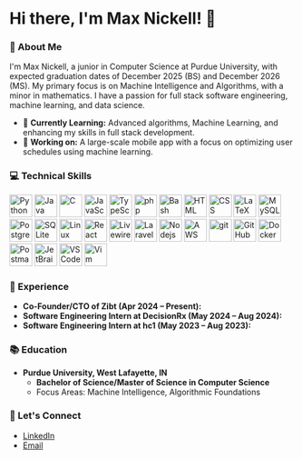 # Hi there, I'm Max Nickell! 👋

### 🚀 About Me 

I'm Max Nickell, a junior in Computer Science at Purdue University, with expected graduation dates of December 2025 (BS) and December 2026 (MS). My primary focus is on Machine Intelligence and Algorithms, with a minor in mathematics. I have a passion for full stack software engineering, machine learning, and data science.

- 🌱 **Currently Learning:** Advanced algorithms, Machine Learning, and enhancing my skills in full stack development.
- 🔭 **Working on:** A large-scale mobile app with a focus on optimizing user schedules using machine learning.  

### 💻 Technical Skills 
<img src="https://cdn.jsdelivr.net/gh/devicons/devicon@2.16.0/icons/python/python-original.svg" alt="Python" width="40" height="40"/> <img src="https://cdn.jsdelivr.net/gh/devicons/devicon@2.16.0/icons/java/java-original.svg" alt="Java" width="40" height="40"/> <img src="https://cdn.jsdelivr.net/gh/devicons/devicon@2.16.0/icons/c/c-original.svg" alt="C" width="40" height="40"/> <img src="https://cdn.jsdelivr.net/gh/devicons/devicon@2.16.0/icons/javascript/javascript-original.svg" alt="JavaScript" width="40" height="40"/> <img src="https://cdn.jsdelivr.net/gh/devicons/devicon@2.16.0/icons/typescript/typescript-original.svg" alt="TypeScript" width="40" height="40"/> <img src="https://cdn.jsdelivr.net/gh/devicons/devicon@2.16.0/icons/php/php-original.svg" alt="php" width="40" height="40"/> <img src="https://cdn.jsdelivr.net/gh/devicons/devicon@2.16.0/icons/bash/bash-original.svg" alt="Bash" width="40" height="40"/> <img src="https://cdn.jsdelivr.net/gh/devicons/devicon@2.16.0/icons/html5/html5-original.svg" alt="HTML" width="40" height="40"/> <img src="https://cdn.jsdelivr.net/gh/devicons/devicon@2.16.0/icons/css3/css3-original.svg" alt="CSS" width="40" height="40"/> <img src="https://cdn.jsdelivr.net/gh/devicons/devicon@2.16.0/icons/latex/latex-original.svg" alt="LaTeX" width="40" height="40"/> <img src="https://cdn.jsdelivr.net/gh/devicons/devicon@2.16.0/icons/mysql/mysql-original.svg" alt="MySQL" width="40" height="40"/> <img src="https://cdn.jsdelivr.net/gh/devicons/devicon@2.16.0/icons/postgresql/postgresql-original.svg" alt="PostgreSQL" width="40" height="40"/> <img src="https://cdn.jsdelivr.net/gh/devicons/devicon@2.16.0/icons/sqlite/sqlite-original.svg" alt="SQLite" width="40" height="40"/> <img src="https://cdn.jsdelivr.net/gh/devicons/devicon@2.16.0/icons/linux/linux-original.svg" alt="Linux" width="40" height="40"/> <img src="https://cdn.jsdelivr.net/gh/devicons/devicon@2.16.0/icons/react/react-original.svg" alt="React" width="40" height="40"/> <img src="https://cdn.jsdelivr.net/gh/devicons/devicon@2.16.0/icons/livewire/livewire-original.svg" alt="Livewire" width="40" height="40"/> <img src="https://cdn.jsdelivr.net/gh/devicons/devicon@2.16.0/icons/laravel/laravel-original.svg" alt="Laravel" width="40" height="40"/> <img src="https://cdn.jsdelivr.net/gh/devicons/devicon@2.16.0/icons/nodejs/nodejs-original.svg" alt="Nodejs" width="40" height="40"/> <img src="https://cdn.jsdelivr.net/gh/devicons/devicon@latest/icons/amazonwebservices/amazonwebservices-original-wordmark.svg" alt="AWS" width="40" height="40"/> <img src="https://cdn.jsdelivr.net/gh/devicons/devicon@2.16.0/icons/git/git-original.svg" alt="git" width="40" height="40"/> <img src="https://cdn.jsdelivr.net/gh/devicons/devicon@2.16.0/icons/github/github-original.svg" alt="GitHub" width="40" height="40"/> <img src="https://cdn.jsdelivr.net/gh/devicons/devicon@2.16.0/icons/docker/docker-original.svg" alt="Docker" width="40" height="40"/> <img src="https://cdn.jsdelivr.net/gh/devicons/devicon@2.16.0/icons/postman/postman-original.svg" alt="Postman" width="40" height="40"/> <img 
src="https://cdn.jsdelivr.net/gh/devicons/devicon@latest/icons/jetbrains/jetbrains-original.svg" alt="JetBrains" width="40" height="40"/> <img
src="https://cdn.jsdelivr.net/gh/devicons/devicon@latest/icons/vscode/vscode-original.svg" alt="VSCode" width="40" height="40"/> <img
src="https://cdn.jsdelivr.net/gh/devicons/devicon@latest/icons/vim/vim-original.svg" alt="Vim" width="40" height="40"/>

### 💼 Experience 
- **Co-Founder/CTO of Zibt (Apr 2024 – Present):**
- **Software Engineering Intern at DecisionRx (May 2024 – Aug 2024):**
- **Software Engineering Intern at hc1 (May 2023 – Aug 2023):**

### 📚 Education

- **Purdue University, West Lafayette, IN**
  - **Bachelor of Science/Master of Science in Computer Science** 
  - Focus Areas: Machine Intelligence, Algorithmic Foundations

### 🤝 Let's Connect
- [LinkedIn](https://www.linkedin.com/in/maxnickell)
- [Email](mailto:maxanickell@gmail.com) 
 
